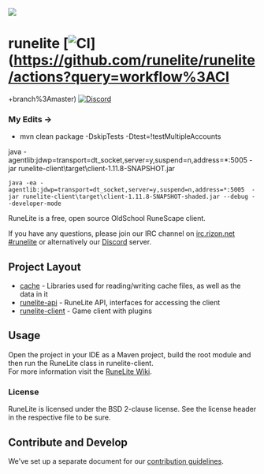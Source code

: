 ![](https://runelite.net/img/logo.png)
# runelite [![CI](https://github.com/runelite/runelite/workflows/CI/badge.svg)](https://github.com/runelite/runelite/actions?query=workflow%3ACI
+branch%3Amaster) [![Discord](https://img.shields.io/discord/301497432909414422.svg)](https://discord.gg/ArdAhnN)

### My Edits -> 
- mvn clean package -DskipTests -Dtest=!testMultipleAccounts

java -agentlib:jdwp=transport=dt_socket,server=y,suspend=n,address=*:5005 -jar runelite-client\target\client-1.11.8-SNAPSHOT.jar

<!-- -Drunelite.pluginhub.version=1.11.7 -->

`java -ea -agentlib:jdwp=transport=dt_socket,server=y,suspend=n,address=*:5005  -jar runelite-client\target\client-1.11.8-SNAPSHOT-shaded.jar --debug --developer-mode`


RuneLite is a free, open source OldSchool RuneScape client.

If you have any questions, please join our IRC channel on [irc.rizon.net #runelite](http://qchat.rizon.net/?channels=runelite&uio=d4) or alternatively our [Discord](https://runelite.net/discord) server.

## Project Layout

- [cache](cache/src/main/java/net/runelite/cache) - Libraries used for reading/writing cache files, as well as the data in it
- [runelite-api](runelite-api/src/main/java/net/runelite/api) - RuneLite API, interfaces for accessing the client
- [runelite-client](runelite-client/src/main/java/net/runelite/client) - Game client with plugins

## Usage

Open the project in your IDE as a Maven project, build the root module and then run the RuneLite class in runelite-client.  
For more information visit the [RuneLite Wiki](https://github.com/runelite/runelite/wiki).

### License

RuneLite is licensed under the BSD 2-clause license. See the license header in the respective file to be sure.

## Contribute and Develop

We've set up a separate document for our [contribution guidelines](https://github.com/runelite/runelite/blob/master/.github/CONTRIBUTING.md).
